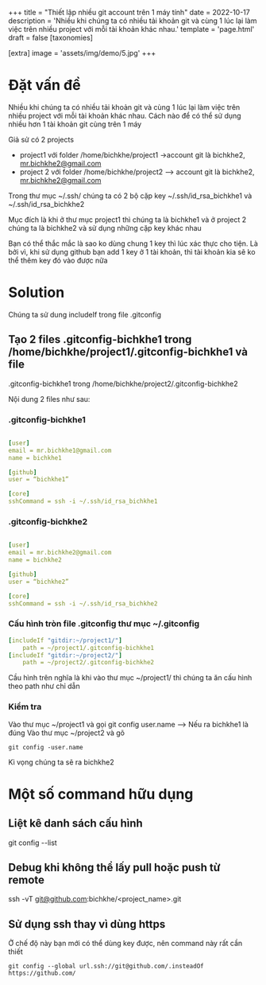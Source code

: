 +++
title = "Thiết lập nhiều git account trên 1 máy tính"
date = 2022-10-17
description = 'Nhiều khi chúng ta có nhiều tải khoản git và cùng 1 lúc lại làm việc trên nhiều project với mỗi tài khoản khác nhau.'
template = 'page.html'
draft = false
[taxonomies]

[extra]
image =  'assets/img/demo/5.jpg'
+++

# Đặt vấn đề

Nhiều khi chúng ta có nhiều tải khoản git và cùng 1 lúc lại làm việc trên nhiều project với mỗi tài khoản khác nhau. Cách nào để có thể  sử dụng nhiều hơn 1 tài khoản git cùng trên 1 máy


Giả sử có 2 projects
- project1 với folder /home/bichkhe/project1 ->account git là bichkhe2, mr.bichkhe2@gmail.com
- project 2 với folder /home/bichkhe/project2 --> account git là bichkhe2, mr.bichkhe2@gmail.com

Trong thư mục ~/.ssh/ chúng ta có 2 bộ cặp key ~/.ssh/id_rsa_bichkhe1 và ~/.ssh/id_rsa_bichkhe2

Mục đích là khi ở thư mục project1 thì chúng ta là bichkhe1 và ở project 2 chúng ta là bichkhe2 và sử dụng những cặp key khác nhau

Bạn có thể thắc mắc là sao ko dùng chung 1 key thì lúc xác thực cho tiện. Là bởi vì, khi sử dụng github bạn add 1 key ở 1 tài khoản, thì tài khoản kia sẽ ko thể thêm key đó vào được nữa



# Solution

Chúng ta sử dung includeIf trong file .gitconfig
## Tạo 2 files .gitconfig-bichkhe1 trong /home/bichkhe/project1/.gitconfig-bichkhe1 và file
.gitconfig-bichkhe1  trong /home/bichkhe/project2/.gitconfig-bichkhe2

Nội dung 2 files như sau:

### .gitconfig-bichkhe1
```yaml

[user]
email = mr.bichkhe1@gmail.com
name = bichkhe1

[github]
user = “bichkhe1”

[core]
sshCommand = ssh -i ~/.ssh/id_rsa_bichkhe1                                    
```
### .gitconfig-bichkhe2
```yaml

[user]
email = mr.bichkhe2@gmail.com
name = bichkhe2

[github]
user = “bichkhe2”

[core]
sshCommand = ssh -i ~/.ssh/id_rsa_bichkhe2                                  
```


### Cấu hình tròn file .gitconfig thư mục ~/.gitconfig

```yaml
[includeIf "gitdir:~/project1/"]
    path = ~/project1/.gitconfig-bichkhe1
[includeIf "gitdir:~/project2/"]
    path = ~/project2/.gitconfig-bichkhe2
```
Cầu hình trên nghĩa là khi vào thư mục ~/project1/ thì chúng ta ăn cấu hình theo path như chỉ dẫn

### Kiểm tra
Vào thư mục ~/project1 và gọi git config user.name --> Nếu ra bichkhe1 là đúng
Vào thư mục ~/project2 và gõ 

```shell
git config -user.name
```
Kì vọng chúng ta sẽ ra bichkhe2



# Một số command hữu dụng

## Liệt kê danh sách cấu hình
git config --list 

## Debug khi không thể lấy pull hoặc push  từ remote 

ssh -vT git@github.com:bichkhe/<project_name>.git

## Sử dụng ssh thay vì dùng https

Ở chế độ này bạn mới có thể dùng key được, nên command này rất cần thiết
```shell
git config --global url.ssh://git@github.com/.insteadOf https://github.com/
```


